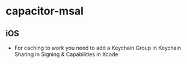 # capacitor-msal

## iOS

- For caching to work you need to add a Keychain Group in Keychain Sharing in Signing & Capabilities in Xcode